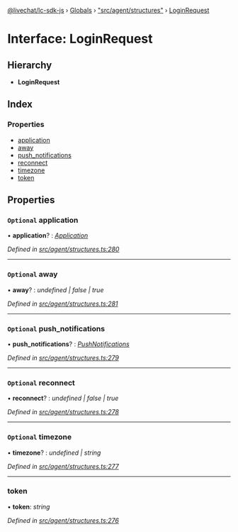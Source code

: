 [@livechat/lc-sdk-js](../README.md) › [Globals](../globals.md) › ["src/agent/structures"](../modules/_src_agent_structures_.md) › [LoginRequest](_src_agent_structures_.loginrequest.md)

# Interface: LoginRequest

## Hierarchy

* **LoginRequest**

## Index

### Properties

* [application](_src_agent_structures_.loginrequest.md#optional-application)
* [away](_src_agent_structures_.loginrequest.md#optional-away)
* [push_notifications](_src_agent_structures_.loginrequest.md#optional-push_notifications)
* [reconnect](_src_agent_structures_.loginrequest.md#optional-reconnect)
* [timezone](_src_agent_structures_.loginrequest.md#optional-timezone)
* [token](_src_agent_structures_.loginrequest.md#token)

## Properties

### `Optional` application

• **application**? : *[Application](_src_agent_structures_.application.md)*

*Defined in [src/agent/structures.ts:280](https://github.com/livechat/lc-sdk-js/blob/d0a32c0/src/agent/structures.ts#L280)*

___

### `Optional` away

• **away**? : *undefined | false | true*

*Defined in [src/agent/structures.ts:281](https://github.com/livechat/lc-sdk-js/blob/d0a32c0/src/agent/structures.ts#L281)*

___

### `Optional` push_notifications

• **push_notifications**? : *[PushNotifications](_src_agent_structures_.pushnotifications.md)*

*Defined in [src/agent/structures.ts:279](https://github.com/livechat/lc-sdk-js/blob/d0a32c0/src/agent/structures.ts#L279)*

___

### `Optional` reconnect

• **reconnect**? : *undefined | false | true*

*Defined in [src/agent/structures.ts:278](https://github.com/livechat/lc-sdk-js/blob/d0a32c0/src/agent/structures.ts#L278)*

___

### `Optional` timezone

• **timezone**? : *undefined | string*

*Defined in [src/agent/structures.ts:277](https://github.com/livechat/lc-sdk-js/blob/d0a32c0/src/agent/structures.ts#L277)*

___

###  token

• **token**: *string*

*Defined in [src/agent/structures.ts:276](https://github.com/livechat/lc-sdk-js/blob/d0a32c0/src/agent/structures.ts#L276)*
